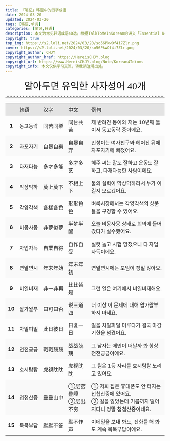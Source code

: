 ```yaml
---
title: 「笔记」韩语中的四字成语
date: 2024-03-20
updated: 2024-03-20
tags: [韩语,单词]
categories: [笔记,韩语]
description: 本文为常见韩语成语40选。根据TalkToMeInKorean的讲义「Essential Korean 4-Character Idioms」整理而成。
copyright: true
top_img: https://s2.loli.net/2024/03/20/so56PkwOf4i7Zlr.png
cover: https://s2.loli.net/2024/03/20/so56PkwOf4i7Zlr.png
copyright_author: CHJY
copyright_author_href: https://HereisCHJY.blog
copyright_url: https://www.HereisCHJY.blog/Note/Korean4Idioms
copyright_info: 本文仅供学习交流，转载请注明出处。
---
```

<html>
    <head>
        <style>
            @import url('https://fonts.googleapis.com/css2?family=Song+Myung&display=swap');
            p {
                text-align:justify;
            }
            p a {
                text-decoration: none;
                text-decoration-line: none;
                text-decoration-color: none;
                text-decoration-style: none;
                border-bottom: 2px solid #e3e3e3;
            }
            center {
                font-size: 30PX;
                font-style: bold;
                font-family: "Song Myung", serif;
            }
            hr {
                border: none; /* 移除默认的边框样式 */
                border-top: 2.5px dashed #E3E3E3; /* 设置上边框为1像素的虚线，颜色为黑色 */
            }
            table, th, td {
                border: none; /* 完全移除边框 */
                width: 100%；
            }
            td, th {
                padding: 8px;
            }
            tr:first-child {
                background-color: #e3e3e3; /* 第一行背景色 */
            }
            tr:nth-child(odd):not(:first-child) {
                background-color: #f9f9f9; /* 灰色背景 */
                border: 0;
            }
            tr:nth-child(even) {
            }
            td:nth-child(2), td:nth-child(3) {
                white-space: nowrap;
            }
        </style>
    </head>
<body>


<center> 알아두면 유익한 사자성어 40개</center>
<HR>

<table>
    <tr>
        <th></th>
        <td>韩语</td>
        <td>汉字</td>
        <td>中文</td>
        <td>例句</td>
    </tr>
    <tr>
        <th>1</th>
        <td>동고동락</td>
        <td>同苦同樂</td>
        <td>同甘共苦</td>
        <td>제 반려견 몽이와 저는 10년째 둘이서 동고동락 중이에요.</td>
    </tr>
    <tr>
        <th>2</th>
        <td>자포자기</td>
        <td>自暴自棄</td>
        <td>自暴自弃</td>
        <td>민성이는 여자친구와 헤어진 뒤에 자포자기에 빠졌어요.</td>
    </tr>
    <tr>
        <th>3</th>
        <td>다재다능</td>
        <td>多才多能</td>
        <td>多才多艺</td>
        <td>혜주 씨는 말도 잘하고 운동도 잘하고, 다재다능한 사람이에요.</td>
    </tr>
    <tr>
        <th>4</th>
        <td>막상막하</td>
        <td>莫上莫下</td>
        <td>不相上下</td>
        <td>둘의 실력이 막상막하라서 누가 이길지 모르겠어요.</td>
    </tr>
    <tr>
        <th>5</th>
        <td>각양각색</td>
        <td>各樣各色</td>
        <td>形形色色</td>
        <td>벼룩시장에서는 각양각색의 상품들을 구경할 수 있어요.</td>
    </tr>
    <tr>
        <th>6</th>
        <td>비몽사몽</td>
        <td>非夢似夢</td>
        <td>半梦半醒</td>
        <td>오늘 비몽사몽 상태로 회의에 들어갔다가 실수했어요.</td>
    </tr>
    <tr>
        <th>7</th>
        <td>자업자득</td>
        <td>自業自得</td>
        <td>自作自受</td>
        <td>실컷 놀고 시험 망쳤으니 다 자업자득이에요.</td>
    </tr>
    <tr>
        <th>8</th>
        <td>연말연시</td>
        <td>年末年始</td>
        <td>年末年初</td>
        <td>연말연시에는 모임이 정말 많아요.</td>
    </tr>
    <tr>
        <th>9</th>
        <td>비일비재</td>
        <td>非一非再</td>
        <td>比比皆是</td>
        <td>그런 일은 여기에서 비일비재해요.</td>
    </tr>
    <tr>
        <th>10</th>
        <td>왈가왈부</td>
        <td>曰可曰否</td>
        <td>说三道四</td>
        <td>더 이상 이 문제에 대해 왈가왈부하지 마세요.</td>
    </tr>
    <tr>
        <th>11</th>
        <td>차일피일</td>
        <td>此日彼日</td>
        <td>日复一日</td>
        <td>일을 차일피일 미루다가 결국 마감 기한을 넘겼어요.</td>
    </tr>
    <tr>
        <th>12</th>
        <td>전전긍긍</td>
        <td>戰戰兢兢</td>
        <td>战战兢兢</td>
        <td>그 남자는 애인이 떠날까 봐 항상 전전긍긍이에요.</td>
    </tr>
    <tr>
        <th>13</th>
        <td>호시탐탐</td>
        <td>虎視眈眈</td>
        <td>虎视眈眈</td>
        <td>그 팀은 1등 자리를 호시탐탐 노리고 있어요.</td>
    </tr>
    <tr>
        <th>14</th>
        <td>첩첩산중</td>
        <td>疊疊山中</td>
        <td>①层峦叠嶂 <br> ②层出不穷</td>
        <td>① 저희 집은 휴대폰도 안 터지는 첩첩산중에 있어요.  <br> ② 길을 잃었는데 기름까지 떨어지다니 정말 첩첩산중이네요.</td>
    </tr>
    <tr>
        <th>15</th>
        <td>묵묵부답</td>
        <td>默默不答</td>
        <td>默不作声</td>
        <td>이메일을 보내 봐도, 전화를 해 봐도 계속 묵묵부답이에요.</td>
    </tr>
</table>

